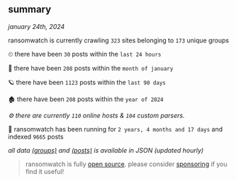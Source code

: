 
## summary
_january 24th, 2024_

ransomwatch is currently crawling `323` sites belonging to `173` unique groups

⏲ there have been `30` posts within the `last 24 hours`

🦈 there have been `208` posts within the `month of january`

🪐 there have been `1123` posts within the `last 90 days`

🏚 there have been `208` posts within the `year of 2024`

_⚙️ there are currently `110` online hosts & `104` custom parsers._

🦕 ransomwatch has been running for `2 years, 4 months and 17 days` and indexed `9665` posts

_all data  [(groups)](http://ransomwhat.telemetry.ltd/groups) and [(posts)](http://ransomwhat.telemetry.ltd/posts) is available in JSON (updated hourly)_

> ransomwatch is fully [open source](https://github.com/joshhighet/ransomwatch#ransomwatch--). please consider [sponsoring](https://github.com/sponsors/joshhighet) if you find it useful!
